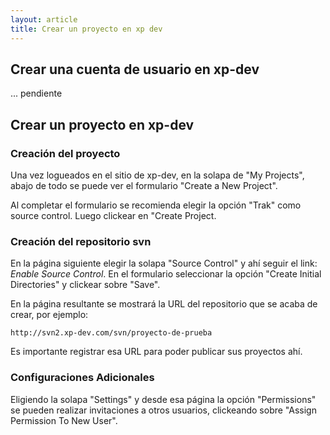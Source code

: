 ```yaml
---
layout: article
title: Crear un proyecto en xp dev
---
```


Crear una cuenta de usuario en xp-dev
-------------------------------------

... pendiente

Crear un proyecto en xp-dev
---------------------------

### Creación del proyecto

Una vez logueados en el sitio de xp-dev, en la solapa de "My Projects", abajo de todo se puede ver el formulario "Create a New Project".

Al completar el formulario se recomienda elegir la opción "Trak" como source control. Luego clickear en "Create Project.

### Creación del repositorio svn

En la página siguiente elegir la solapa "Source Control" y ahí seguir el link: *Enable Source Control*. En el formulario seleccionar la opción "Create Initial Directories" y clickear sobre "Save".

En la página resultante se mostrará la URL del repositorio que se acaba de crear, por ejemplo:

```
http://svn2.xp-dev.com/svn/proyecto-de-prueba
```

Es importante registrar esa URL para poder publicar sus proyectos ahí.

### Configuraciones Adicionales

Eligiendo la solapa "Settings" y desde esa página la opción "Permissions" se pueden realizar invitaciones a otros usuarios, clickeando sobre "Assign Permission To New User".
